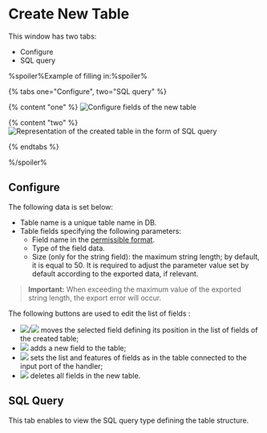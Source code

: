 # Create New Table

This window has two tabs:
* Configure
* SQL query

%spoiler%Example of filling in:%spoiler%

{% tabs one="Configure", two="SQL query" %}

{% content "one" %}
![Configure fields of the new table](./new-table-design-1.png)

{% content "two" %}
![Representation of the created table in the form of SQL query](./new-table-design-2.png)

{% endtabs %}

%/spoiler%

## Configure

The following data is set below:
* Table name is a unique table name in DB.
* Table fields specifying the following parameters:
   * Field name in the [permissible format](../../../data/datasetfieldoptions.md).
   * Type of the field data.
   * Size (only for the string field): the maximum string length; by default, it is equal to 50. It is required to adjust the parameter value set by default according to the exported data, if relevant.

> **Important:** When exceeding the maximum value of the exported string length, the export error will occur.

The following buttons are used to edit the list of fields :
* ![](../../../images/icons/toolbar-controls/moveup_default.svg)/![](../../../images/icons/toolbar-controls/movedown_default.svg) moves the selected field defining its position in the list of fields of the created table;
* ![](../../../images/icons/toolbar-controls/plus_default.svg) adds a new field to the table;
* ![](../../../images/icons/toolbar-controls/autosync_default.svg) sets the list and features of fields as in the table connected to the input port of the handler;
* ![](../../../images/icons/toolbar-controls/delete-all_default.svg) deletes all fields in the new table.

## SQL Query

This tab enables to view the SQL query type defining the table structure. <br>